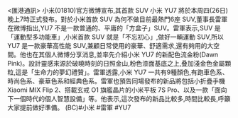 <匯港通訊>  小米(01810)官方微博宣布,其首款 SUV 小米 YU7 將於本周四(26日)晚上7時正式發布。對於小米首款 SUV 為何不做目前最熱門6座 SUV,董事長雷軍在微博指出,YU7 不是一款普通的、平庸的「方盒子」SUV。雷軍表示,SUV 是「運動型多功能車」,小米首款 SUV 就是「不忘初心」,做好一輛運動 SUV,所以YU7 是一款豪華高性能 SUV,兼顧日常使用的豪華、舒適需求,還有夠用的大空間。他也在其個人微博分享消息,並率先介紹小米 YU7 的新配色流金粉(Dawn Pink)。設計靈感來源於破曉時刻的日照金山,粉色漆面基底之上,叠加淺金色金屬顆粒,這是「生命力的夢幻禮贊」。雷軍透露,小米 YU7 一共有9種顏色,有跑車色系、時尚色系、豪華色系和經典色系。雷軍也預告同場發布的新品將包括小折疊手機 Xiaomi MIX Flip 2、搭載玄戒 O1 旗艦晶片的小米平板 7S Pro、以及一款「面向下一個時代的個人智慧設備」等。他表示,這次發布的新品比較多,時間比較長,呼籲大家提前做好準備。 (BC)#小米  #雷軍  #YU7 